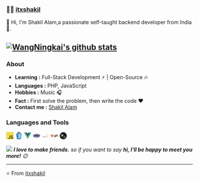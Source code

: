 ###  :man_technologist:  [itxshakil](https://wangningkai.github.io)

👋 Hi, I'm Shakil Alam,a passionate self-taught backend developer from India 🚀. 

[![WangNingkai's github stats](https://imwnk-github-stats.vercel.app/api?username=itxshakil&show_icons=true&title_color=fff&icon_color=79ff97&text_color=9f9f9f&bg_color=151515)](https://github.com/itxshakil)
---------------------------------------------------------------------------------------------------------------------------------------------------------------------------------


### About

-  **Learning :** Full-Stack Development :zap: | Open-Source :fire:    
-  **Languages :** PHP, JavaScript
-  **Hobbies :**   Music :headphones:
-  **Fact :** First solve the problem, then write the code :heart:
-  **Contact me :** [Shakil Alam](mailto:itxshakil@gmail.com)


### Languages and Tools

<code><img height="20" src="https://raw.githubusercontent.com/github/explore/80688e429a7d4ef2fca1e82350fe8e3517d3494d/topics/javascript/javascript.png"></code>
<code><img height="20" src="https://raw.githubusercontent.com/github/explore/80688e429a7d4ef2fca1e82350fe8e3517d3494d/topics/css/css.png"></code>
<code><img height="20" src="https://raw.githubusercontent.com/github/explore/80688e429a7d4ef2fca1e82350fe8e3517d3494d/topics/vue/vue.png"></code>
<code><img height="20" src="https://raw.githubusercontent.com/github/explore/80688e429a7d4ef2fca1e82350fe8e3517d3494d/topics/php/php.png"></code>
<code><img height="20" src="https://raw.githubusercontent.com/github/explore/80688e429a7d4ef2fca1e82350fe8e3517d3494d/topics/mysql/mysql.png"></code>
<code><img height="20" src="https://raw.githubusercontent.com/github/explore/80688e429a7d4ef2fca1e82350fe8e3517d3494d/topics/git/git.png"></code>
<code><img height="20" src="https://raw.githubusercontent.com/github/explore/80688e429a7d4ef2fca1e82350fe8e3517d3494d/topics/terminal/terminal.png"></code>


<img src="https://media.giphy.com/media/LnQjpWaON8nhr21vNW/giphy.gif" width="60"> <em><b>I love to make friends.</b> so if you want to say <b>hi, I'll be happy to meet you more!</b> 😊</em>


---
⭐️ From [itxshakil](https://github.com/itxshakil)
